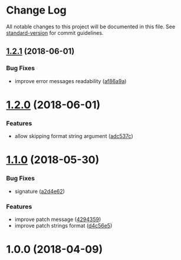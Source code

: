 # Change Log

All notable changes to this project will be documented in this file. See [standard-version](https://github.com/conventional-changelog/standard-version) for commit guidelines.

<a name="1.2.1"></a>
## [1.2.1](https://github.com/medikoo/sprintf-kit/compare/v1.2.0...v1.2.1) (2018-06-01)


### Bug Fixes

* improve error messages readability ([af86a9a](https://github.com/medikoo/sprintf-kit/commit/af86a9a))



<a name="1.2.0"></a>
# [1.2.0](https://github.com/medikoo/sprintf-kit/compare/v1.1.0...v1.2.0) (2018-06-01)


### Features

* allow skipping format string argument ([adc537c](https://github.com/medikoo/sprintf-kit/commit/adc537c))



<a name="1.1.0"></a>
# [1.1.0](https://github.com/medikoo/sprintf-kit/compare/v1.0.0...v1.1.0) (2018-05-30)


### Bug Fixes

* signature ([a2d4e62](https://github.com/medikoo/sprintf-kit/commit/a2d4e62))


### Features

* improve patch message ([4294359](https://github.com/medikoo/sprintf-kit/commit/4294359))
* improve patch strings format ([d4c56e5](https://github.com/medikoo/sprintf-kit/commit/d4c56e5))



<a name="1.0.0"></a>
# 1.0.0 (2018-04-09)
